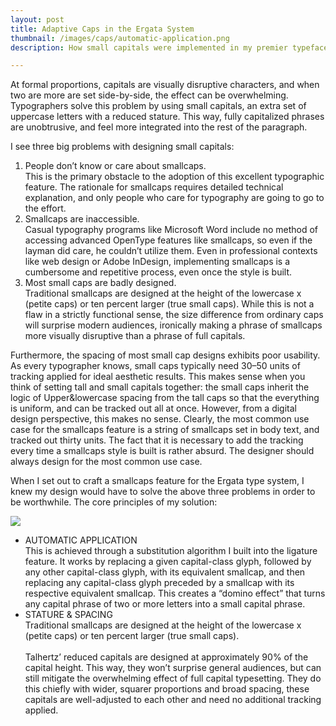 ```yaml
---
layout: post
title: Adaptive Caps in the Ergata System
thumbnail: /images/caps/automatic-application.png
description: How small capitals were implemented in my premier typeface system.

---
```

<div class="container">
<p>At formal proportions, capitals are visually disruptive characters, and when two are more are set side-by-side, the effect can be overwhelming. Typographers solve this problem by using small capitals, an extra set of uppercase letters with a reduced stature. This way, fully capitalized phrases are unobtrusive, and feel more integrated into the rest of the paragraph.</p>
<p>
I see three big problems with designing small capitals:</p>
<ol>
    <li>
    People don&#x2019;t know or care about smallcaps.<br> This is the primary obstacle to the adoption of this excellent typographic feature. The rationale for smallcaps requires detailed technical explanation, and only people who care for typography are going to go to the effort.</li>
    <li>
    Smallcaps are inaccessible.<br>Casual typography programs like Microsoft Word include no method of accessing advanced OpenType features like smallcaps, so even if the layman did care, he couldn&#x2019;t utilize them. Even in professional contexts like web design or Adobe InDesign, implementing smallcaps is a cumbersome and repetitive process, even once the style is built.</li>
    <li>
    Most small caps are badly designed. <br> Traditional smallcaps are designed at the height of the lowercase x (petite caps) or ten percent larger (true small caps). While this is not a flaw in a strictly functional sense, the size difference from ordinary caps will surprise modern audiences, ironically making a phrase of smallcaps more visually disruptive than a phrase of full capitals.</li>
</ol>
<p>
Furthermore, the spacing of most small cap designs exhibits poor usability. As every typographer knows, small caps typically need 30&#x2013;50 units of tracking applied for ideal aesthetic results. This makes sense when you think of setting tall and small capitals together: the small caps inherit the logic of Upper&amp;lowercase spacing from the tall caps so that the everything is uniform, and can be tracked out all at once. However, from a digital design perspective, this makes no sense. Clearly, the most common use case for the smallcaps feature is a string of smallcaps set in body text, and tracked out thirty units. The fact that it is necessary to add the tracking every time a smallcaps style is built is rather absurd. The designer should always design for the most common use case.</p>
<p>
When I set out to craft a smallcaps feature for the Ergata type system, I knew my design would have to solve the above three problems in order to be worthwhile. The core principles of my solution:</p>
</div>
<div class="img-wrap"><img src="{{ page.thumbnail }}"></div>
<div class="container">
<ul>
    <li>
    AUTOMATIC APPLICATION <br> 
    This is achieved through a substitution algorithm I built into the ligature feature. It works by replacing a given capital-class glyph, followed by any other capital-class glyph, with its equivalent smallcap, and then replacing any capital-class glyph preceded by a smallcap with its respective equivalent smallcap. This creates a &#x201C;domino effect&#x201D; that turns any capital phrase of two or more letters into a small capital phrase.</li>
    <li>
    STATURE &amp; SPACING <br> 
    Traditional smallcaps are designed at the height of the lowercase x (petite caps) or ten percent larger (true small caps).<br><br>
    Talhertz&#x2019; reduced capitals are designed at approximately 90% of the capital height. This way, they won&#x2019;t surprise general audiences, but can still mitigate the overwhelming effect of full capital typesetting. They do this chiefly with wider, squarer proportions and broad spacing, these capitals are well-adjusted to each other and need no additional tracking applied.</li>
</ul>
</div>
